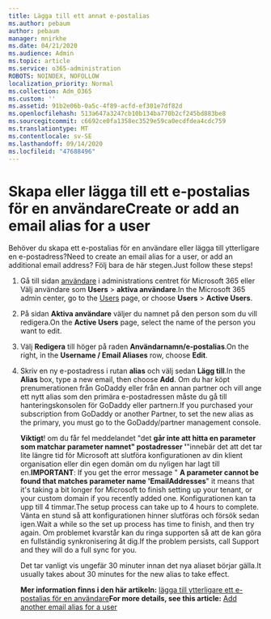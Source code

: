 ```yaml
---
title: Lägga till ett annat e-postalias
ms.author: pebaum
author: pebaum
manager: mnirkhe
ms.date: 04/21/2020
ms.audience: Admin
ms.topic: article
ms.service: o365-administration
ROBOTS: NOINDEX, NOFOLLOW
localization_priority: Normal
ms.collection: Adm_O365
ms.custom: ''
ms.assetid: 91b2e06b-0a5c-4f89-acfd-ef301e7df82d
ms.openlocfilehash: 513a647a3247cb10b134ba770b2cf245bd883be8
ms.sourcegitcommit: c6692ce0fa1358ec3529e59ca0ecdfdea4cdc759
ms.translationtype: MT
ms.contentlocale: sv-SE
ms.lasthandoff: 09/14/2020
ms.locfileid: "47688496"
---
```

# <a name="create-or-add-an-email-alias-for-a-user"></a><span data-ttu-id="8f819-102">Skapa eller lägga till ett e-postalias för en användare</span><span class="sxs-lookup"><span data-stu-id="8f819-102">Create or add an email alias for a user</span></span>

<span data-ttu-id="8f819-103">Behöver du skapa ett e-postalias för en användare eller lägga till ytterligare en e-postadress?</span><span class="sxs-lookup"><span data-stu-id="8f819-103">Need to create an email alias for a user, or add an additional email address?</span></span> <span data-ttu-id="8f819-104">Följ bara de här stegen.</span><span class="sxs-lookup"><span data-stu-id="8f819-104">Just follow these steps!</span></span>
  
1. <span data-ttu-id="8f819-105">Gå till sidan [användare](https://go.microsoft.com/fwlink/p/?linkid=834822) i administrations centret för Microsoft 365 eller Välj användare som **Users** \> **aktiva användare**.</span><span class="sxs-lookup"><span data-stu-id="8f819-105">In the Microsoft 365 admin center, go to the [Users](https://go.microsoft.com/fwlink/p/?linkid=834822) page, or choose **Users** \> **Active Users**.</span></span>
    
2. <span data-ttu-id="8f819-106">På sidan **Aktiva användare** väljer du namnet på den person som du vill redigera.</span><span class="sxs-lookup"><span data-stu-id="8f819-106">On the **Active Users** page, select the name of the person you want to edit.</span></span> 
    
3. <span data-ttu-id="8f819-107">Välj **Redigera** till höger på raden **Användarnamn/e-postalias**.</span><span class="sxs-lookup"><span data-stu-id="8f819-107">On the right, in the **Username / Email Aliases** row, choose **Edit**.</span></span>
    
4. <span data-ttu-id="8f819-108">Skriv en ny e-postadress i rutan **alias** och välj sedan **Lägg till**.</span><span class="sxs-lookup"><span data-stu-id="8f819-108">In the **Alias** box, type a new email, then choose **Add**.</span></span> <span data-ttu-id="8f819-109">Om du har köpt prenumerationen från GoDaddy eller från en annan partner och vill ange ett nytt alias som den primära e-postadressen måste du gå till hanteringskonsolen för GoDaddy eller partnern.</span><span class="sxs-lookup"><span data-stu-id="8f819-109">If you purchased your subscription from GoDaddy or another Partner, to set the new alias as the primary, you must go to the GoDaddy/partner management console.</span></span> 
    
    <span data-ttu-id="8f819-110">**Viktigt**! om du får fel meddelandet "det **går inte att hitta en parameter som matchar parameter namnet" postadresser '**"innebär det att det tar lite längre tid för Microsoft att slutföra konfigurationen av din klient organisation eller din egen domän om du nyligen har lagt till en.</span><span class="sxs-lookup"><span data-stu-id="8f819-110">**IMPORTANT**: If you get the error message " **A parameter cannot be found that matches parameter name 'EmailAddresses**" it means that it's taking a bit longer for Microsoft to finish setting up your tenant, or your custom domain if you recently added one.</span></span> <span data-ttu-id="8f819-111">Konfigurationen kan ta upp till 4 timmar.</span><span class="sxs-lookup"><span data-stu-id="8f819-111">The setup process can take up to 4 hours to complete.</span></span> <span data-ttu-id="8f819-112">Vänta en stund så att konfigurationen hinner slutföras och försök sedan igen.</span><span class="sxs-lookup"><span data-stu-id="8f819-112">Wait a while so the set up process has time to finish, and then try again.</span></span> <span data-ttu-id="8f819-113">Om problemet kvarstår kan du ringa supporten så att de kan göra en fullständig synkronisering åt dig.</span><span class="sxs-lookup"><span data-stu-id="8f819-113">If the problem persists, call Support and they will do a full sync for you.</span></span>
    
    <span data-ttu-id="8f819-114">Det tar vanligt vis ungefär 30 minuter innan det nya aliaset börjar gälla.</span><span class="sxs-lookup"><span data-stu-id="8f819-114">It usually takes about 30 minutes for the new alias to take effect.</span></span>
    
    <span data-ttu-id="8f819-115">**Mer information finns i den här artikeln:** [lägga till ytterligare ett e-postalias för en användare](https://docs.microsoft.com/microsoft-365/admin/email/add-another-email-alias-for-a-user)</span><span class="sxs-lookup"><span data-stu-id="8f819-115">**For more details, see this article:** [Add another email alias for a user](https://docs.microsoft.com/microsoft-365/admin/email/add-another-email-alias-for-a-user)</span></span>
    

